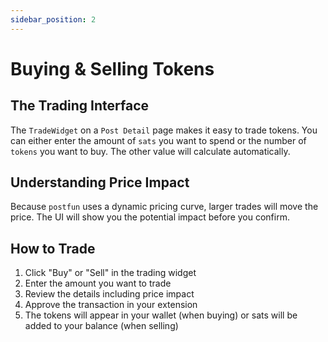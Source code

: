 ```yaml
---
sidebar_position: 2
---
```


# Buying & Selling Tokens

## The Trading Interface

The `TradeWidget` on a `Post Detail` page makes it easy to trade tokens. You can either enter the amount of `sats` you want to spend or the number of `tokens` you want to buy. The other value will calculate automatically.

## Understanding Price Impact

Because `postfun` uses a dynamic pricing curve, larger trades will move the price. The UI will show you the potential impact before you confirm.

## How to Trade

1. Click "Buy" or "Sell" in the trading widget
2. Enter the amount you want to trade
3. Review the details including price impact
4. Approve the transaction in your extension
5. The tokens will appear in your wallet (when buying) or sats will be added to your balance (when selling)